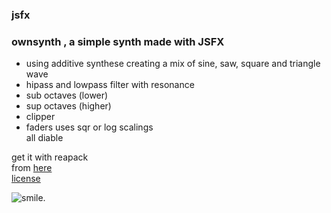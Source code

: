 ### jsfx
### ownsynth , a simple synth made with JSFX  
- using additive synthese creating a mix of sine, saw, square and triangle wave  
- hipass and lowpass filter with resonance   
- sub octaves (lower)    
- sup octaves (higher)  
- clipper  
- faders uses sqr or log scalings  
all diable  

get it with reapack  
from [here](https://bobobo-git.github.io/jsfx/reapack/index.xml)  
[license](LICENSE.html)  

![smile](https://www.bobobo.de/reaper/1kl.png "have fun").

